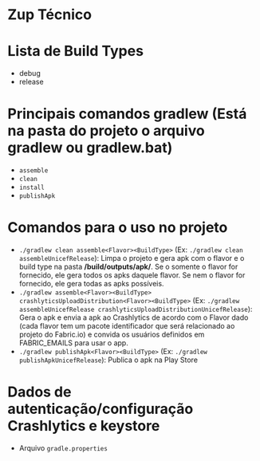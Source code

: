 Zup Técnico
==========================

# Lista de Build Types
* debug
* release

# Principais comandos gradlew (Está na pasta do projeto o arquivo **gradlew** ou **gradlew.bat**)
* ``assemble``
* ``clean``
* ``install``
* ``publishApk`` 

# Comandos para o uso no projeto
* ``./gradlew clean assemble<Flavor><BuildType>`` (Ex: ``./gradlew clean assembleUnicefRelease``):  Limpa o projeto e gera apk com o flavor e o build type na pasta **/build/outputs/apk/**. Se o somente o flavor for fornecido, ele gera todos os apks daquele flavor. Se nem o flavor for fornecido, ele gera todas as apks possíveis.
* ``./gradlew assemble<Flavor><BuildType> crashlyticsUploadDistribution<Flavor><BuildType>`` (Ex: ``./gradlew assembleUnicefRelease crashlyticsUploadDistributionUnicefRelease``): Gera o apk e envia a apk ao Crashlytics de acordo com o Flavor dado (cada flavor tem um pacote identificador que será relacionado ao projeto do Fabric.io) e convida os usuários definidos em FABRIC_EMAILS para usar o app.
* ``./gradlew publishApk<Flavor><BuildType>`` (Ex: ``./gradlew publishApkUnicefRelease``): Publica o apk na Play Store

# Dados de autenticação/configuração Crashlytics e keystore
* Arquivo ``gradle.properties``